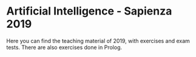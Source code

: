 # Artificial Intelligence - Sapienza 2019

Here you can find the teaching material of 2019, with exercises and exam tests.
There are also exercises done in Prolog.
